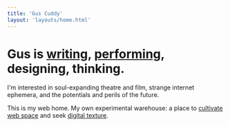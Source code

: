 ```yaml
---
title: 'Gus Cuddy'
layout: 'layouts/home.html'
---
```


<h1 class="measure-micro align-center">Gus is <a href="/archives">writing</a>, <a href="/about#acting">performing</a>, designing, thinking.</h1>

I'm interested in soul-expanding theatre and film, strange internet ephemera, and the potentials and perils of the future.

This is my web home. My own experimental warehouse: a place to [cultivate web space](/curtain/089/) and seek [digital texture](/curtain/090/).
